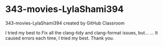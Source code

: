 # 343-movies-LylaShami394
343-movies-LylaShami394 created by GitHub Classroom

I tried my best to Fix all the clang-tidy and clang-format issues, but…
… It caused errors each time, I tried my best. Thank you.
